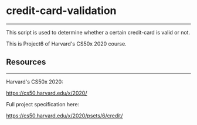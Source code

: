 


# credit-card-validation
---

This script is used to determine whether a certain credit-card is  valid or not.

This is Project6 of Harvard's CS50x 2020 course.


## Resources
---

Harvard's CS50x 2020:


https://cs50.harvard.edu/x/2020/

Full project specification here: 


https://cs50.harvard.edu/x/2020/psets/6/credit/
